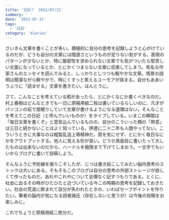 ```yaml
---
title: '日記？　2022/07/21'
summary: ' '
date: '2022-07-31'
tags: 
  - '日記'
category: 'diaries'
---
```


さいきん文章を書くことが多い。積極的に自分の思考を記録しようと心がけているのだが、どうも自分の文章には闊達さというものが足りない気がする。表現のパターンが少ないとか、特に厳密性を求められない文章でも気がついたら堅苦しい文面になっているとか、とにかくつまらない文章に収束してしまう。有名な作家さんのエッセイを読んでみると、しっかりとしつつも軽やかな文章。情景の説明は簡潔ながら鮮やかで、時にくすっと笑えるユーモアが挟まる。自分もああいうふうに「読ませる」文章を書きたい。ほんとうに。

さて、こんなことを考えている暇があったら、とにかくなにか書くべきなのだ。村上春樹はどんなときでも一日に原稿用紙二枚は書いているらしいのに、凡才がパソコンの前で居眠りしていて文章が書けるようになる道理はない。そんなことを考えてこの日記（と呼んでいいものか）をタイプしている。いまこの瞬間は「毎日文章を書くぞ」と意気込んでいるものの、自分のこういった類の「熱意」は三日と続かないことはよく知っている。伊達に二十二年も人間やってない。こういうときに大事なのは粗製乱造上等精神だ。質を気にせず、とにかく毎日なにかをアウトプットする。他人に見える形が良い。どうせ真面目に書いたって大したものは出来ないのだから、ハードルを極限まで下げてしまおう。一文字でもいいからブログに書いて投稿しよう。

そんなふうに予防線を張りこそしたが、じつは書き起こしてみたい脳内思考のストックは大いにある。そもそもこのブログは自分の思考の外部ストレージが欲しくて作ったものだ。あれやこれやについて忌憚なく記すつもりである。とくに、社会に出るその時がひたひたと近づいている今この時期の思考を記録しておきたい。社会の荒波に飲まれて自分が失われたときの、いわばセーブポイントを作りたい。筆者の脳内が気になる読者諸氏（存在しないと思うが）は今後の投稿をお楽しみに。

これでちょうど原稿用紙二枚分だ。
